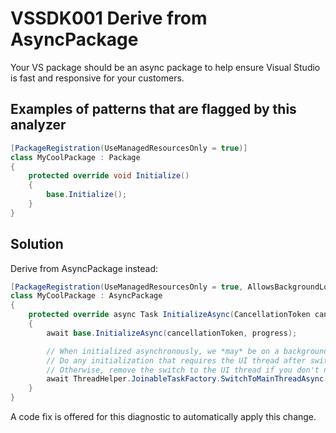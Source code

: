 # VSSDK001 Derive from AsyncPackage

Your VS package should be an async package to help ensure Visual Studio is fast and responsive
for your customers.

## Examples of patterns that are flagged by this analyzer

```csharp
[PackageRegistration(UseManagedResourcesOnly = true)]
class MyCoolPackage : Package
{
    protected override void Initialize()
    {
        base.Initialize();
    }
}
```

## Solution

Derive from AsyncPackage instead:

```csharp
[PackageRegistration(UseManagedResourcesOnly = true, AllowsBackgroundLoading = true)]
class MyCoolPackage : AsyncPackage
{
    protected override async Task InitializeAsync(CancellationToken cancellationToken, IProgress<ServiceProgressData> progress)
    {
        await base.InitializeAsync(cancellationToken, progress);

        // When initialized asynchronously, we *may* be on a background thread at this point.
        // Do any initialization that requires the UI thread after switching to the UI thread.
        // Otherwise, remove the switch to the UI thread if you don't need it.
        await ThreadHelper.JoinableTaskFactory.SwitchToMainThreadAsync(cancellationToken);
    }
}
```

A code fix is offered for this diagnostic to automatically apply this change.
